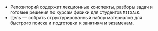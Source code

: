 - Репозиторий содержит лекционные конспекты, разборы задач и готовые решения по курсам физики для студентов `MIIGAiK`.
- Цель —  собрать структурированный набор материалов для быстрого поиска и подготовки к занятиям и экзаменам.
 